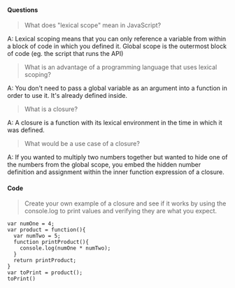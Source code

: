 #### Questions

> What does "lexical scope" mean in JavaScript?

A: Lexical scoping means that you can only reference a variable from within a block
of code in which you defined it.  Global scope is the outermost block of code (eg. the
  script that runs the API)

> What is an advantage of a programming language that uses lexical scoping?

A: You don't need to pass a global variable as an argument into a function in order
to use it.  It's already defined inside.

> What is a closure?

A: A closure is a function with its lexical environment in the time in which it was defined.

> What would be a use case of a closure?

A: If you wanted to multiply two numbers together but wanted to hide one of the
numbers from the global scope, you embed the hidden number definition and
assignment within the inner function expression of a closure.

#### Code

> Create your own example of a closure and see if it works by using the console.log to print values and verifying they are what you expect.

````JS
var numOne = 4;
var product = function(){
  var numTwo = 5;
  function printProduct(){
    console.log(numOne * numTwo);
  }
  return printProduct;
}
var toPrint = product();
toPrint()

````
